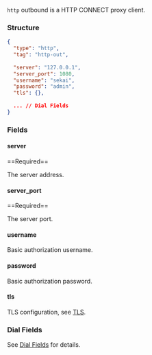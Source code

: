 `http` outbound is a HTTP CONNECT proxy client.

### Structure

```json
{
  "type": "http",
  "tag": "http-out",
  
  "server": "127.0.0.1",
  "server_port": 1080,
  "username": "sekai",
  "password": "admin",
  "tls": {},
  
  ... // Dial Fields
}
```

### Fields

#### server

==Required==

The server address.

#### server_port

==Required==

The server port.

#### username

Basic authorization username.

#### password

Basic authorization password.

#### tls

TLS configuration, see [TLS](/configuration/shared/tls/#outbound).

### Dial Fields

See [Dial Fields](/configuration/shared/dial) for details.
